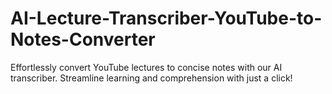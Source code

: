 # AI-Lecture-Transcriber-YouTube-to-Notes-Converter
Effortlessly convert YouTube lectures to concise notes with our AI transcriber. Streamline learning and comprehension with just a click!
